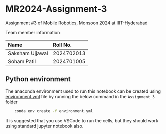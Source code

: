 # MR2024-Assignment-3

Assignment #3 of Mobile Robotics, Monsoon 2024 at IIIT-Hyderabad

Team member information

| Name | Roll No. |
| :--- | :--- |
| Saksham Ujjawal | 2024702013 |
| Soham Patil | 2024701005 |

## Python environment

The anaconda environment used to run this notebook can be created using [environment.yml](./environment.yml) file by running the below command in the `Assignment_3` folder
```bash
    conda env create -f environment.yml
```
It is suggested that you use VSCode to run the cells, but they should work using standard jupyter notebook also.